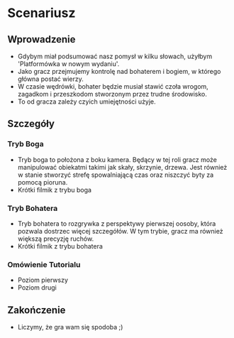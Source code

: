 # Scenariusz
## Wprowadzenie
  * Gdybym miał podsumować nasz pomysł w kilku słowach, użyłbym 'Platformówka w nowym wydaniu'.
  * Jako gracz przejmujemy kontrolę nad bohaterem i bogiem, w którego główna postać wierzy.
  * W czasie wędrówki, bohater będzie musiał stawić czoła wrogom, zagadkom i przeszkodom stworzonym przez trudne środowisko.
  * To od gracza zależy czyich umiejętności użyje.
## Szczegóły
  ### Tryb Boga
  * Tryb boga to położona z boku kamera. Będący w tej roli gracz może manipulować obiekatmi takimi jak skały, skrzynie, drzewa. Jest również w stanie stworzyć strefę spowalniającą czas oraz niszczyć byty za pomocą pioruna.
 * Krótki filmik z trybu boga
  ### Tryb Bohatera
  * Tryb bohatera to rozgrywka z perspektywy pierwszej oosoby, która pozwala dostrzec więcej szczegółów. W tym trybie, gracz ma również większą precyzję ruchów.
 * Krótki filmik z trybu bohatera
  ### Omówienie Tutorialu
  * Poziom pierwszy
  * Poziom drugi
## Zakończenie
  * Liczymy, że gra wam się spodoba ;)
